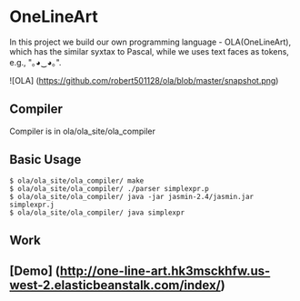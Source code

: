 # OneLineArt
In this project we build our own programming language - OLA(OneLineArt), which has the similar syxtax to Pascal, while we uses text faces as tokens, e.g., "｡◕‿◕｡".

![OLA] (https://github.com/robert501128/ola/blob/master/snapshot.png)

## Compiler
Compiler is in ola/ola_site/ola_compiler  

## Basic Usage
```
$ ola/ola_site/ola_compiler/ make
$ ola/ola_site/ola_compiler/ ./parser simplexpr.p
$ ola/ola_site/ola_compiler/ java -jar jasmin-2.4/jasmin.jar simplexpr.j
$ ola/ola_site/ola_compiler/ java simplexpr
```
## Work

## [Demo] (http://one-line-art.hk3msckhfw.us-west-2.elasticbeanstalk.com/index/)
